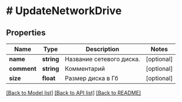 # # UpdateNetworkDrive

## Properties

Name | Type | Description | Notes
------------ | ------------- | ------------- | -------------
**name** | **string** | Название сетевого диска. | [optional]
**comment** | **string** | Комментарий | [optional]
**size** | **float** | Размер диска в Гб | [optional]

[[Back to Model list]](../../README.md#models) [[Back to API list]](../../README.md#endpoints) [[Back to README]](../../README.md)

